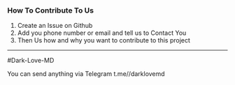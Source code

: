 ### How To Contribute To Us
1. Create an Issue on Github 
2. Add you phone number or email and tell us to Contact You
3. Then Us how and why you want to contribute to this project
-----------------------------------------------------------------


#Dark-Love-MD

You can send anything via Telegram t.me//darklovemd
